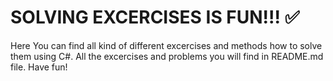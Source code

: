 # SOLVING EXCERCISES IS FUN!!! :white_check_mark:


Here You can find all kind of different excercises and methods how to solve them using C#. All the excercises and problems you will find in README.md file. Have fun!